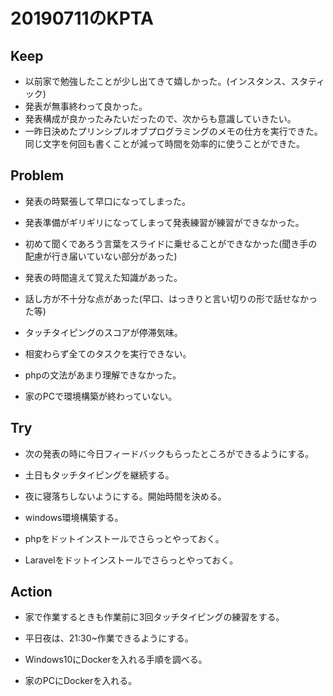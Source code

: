 # 20190711のKPTA


## Keep
* 以前家で勉強したことが少し出てきて嬉しかった。(インスタンス、スタティック)
* 発表が無事終わって良かった。
* 発表構成が良かったみたいだったので、次からも意識していきたい。
* 一昨日決めたプリンシプルオブプログラミングのメモの仕方を実行できた。同じ文字を何回も書くことが減って時間を効率的に使うことができた。


## Problem
* 発表の時緊張して早口になってしまった。
* 発表準備がギリギリになってしまって発表練習が練習ができなかった。
* 初めて聞くであろう言葉をスライドに乗せることができなかった(聞き手の配慮が行き届いていない部分があった)
* 発表の時間違えて覚えた知識があった。
* 話し方が不十分な点があった(早口、はっきりと言い切りの形で話せなかった等)

* タッチタイピングのスコアが停滞気味。

* 相変わらず全てのタスクを実行できない。

* phpの文法があまり理解できなかった。
* 家のPCで環境構築が終わっていない。


## Try
* 次の発表の時に今日フィードバックもらったところができるようにする。

* 土日もタッチタイピングを継続する。

* 夜に寝落ちしないようにする。開始時間を決める。

* windows環境構築する。
* phpをドットインストールでさらっとやっておく。
* Laravelをドットインストールでさらっとやっておく。


## Action
* 家で作業するときも作業前に3回タッチタイピングの練習をする。

* 平日夜は、21:30~作業できるようにする。

* Windows10にDockerを入れる手順を調べる。
* 家のPCにDockerを入れる。
